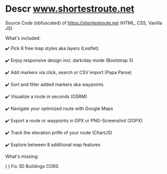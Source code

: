# Descr www.shortestroute.net
Source Code (obfuscated) of https://shortestroute.net (HTML, CSS, Vanilla JS)

What's included:

✔️ Pick 6 free map styles aka layers (Leaflet)

✔️ Enjoy responsive design incl. dark/day mode (Bootstrap 5)

✔️ Add markers via click, search or CSV import (Papa Parse)

✔️ Sort and filter added markers aka waypoints

✔️ Visualize a route in seconds (OSRM)

✔️ Navigate your optimized route with Google Maps

✔️ Export a route or waypoints in GPX or PNG-Screenshot (2GPX)

✔️ Track the elevation prilfe of your route (ChartJS)

✔️ Explore between 8 additional map features




What's missing:

( ) Fix 3D Buildings CORS
